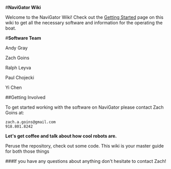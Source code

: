 #**NaviGator Wiki**

Welcome to the NaviGator Wiki! Check out the [Getting Started](https://github.com/uf-mil/RobotX/wiki/Getting-started) page on this wiki to get all the necessary software and information for the operating the boat.

#**Software Team**

Andy Gray

Zach Goins

Ralph Leyva

Paul Chojecki

Yi Chen

##Getting Involved

To get started working with the software on NaviGator please contact Zach Goins at:

    zach.a.goins@gmail.com
    918.801.8242

**Let's get coffee and talk about how cool robots are.**

Peruse the repository, check out some code. This wiki is your master guide for both those things

###If you have any questions about anything don't hesitate to contact Zach!
